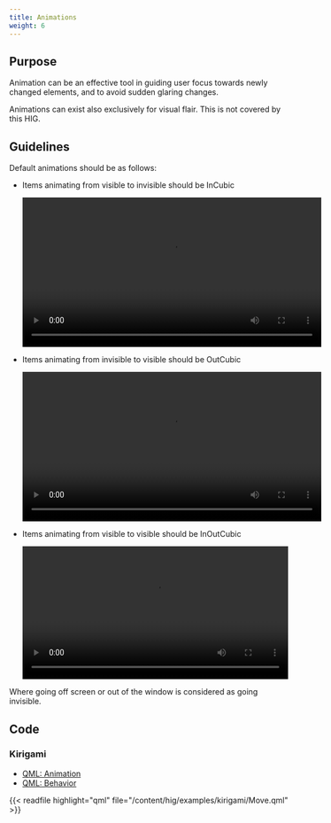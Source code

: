 ```yaml
---
title: Animations
weight: 6
---
```


Purpose
-------

Animation can be an effective tool in guiding user focus towards newly
changed elements, and to avoid sudden glaring changes.

Animations can exist also exclusively for visual flair. This is not
covered by this HIG.

Guidelines
----------

Default animations should be as follows:

 -   Items animating from visible to invisible should be InCubic

     <video autoplay src="https://cdn.kde.org/hig/video/20200916/Hide.webm" 
     loop="true" playsinline="true" width="540" controls="true" 
     onended="this.play()" class="border"></video>

 -   Items animating from invisible to visible should be OutCubic

     <video autoplay src="https://cdn.kde.org/hig/video/20200916/Show.webm" 
     loop="true" playsinline="true" width="540" controls="true" 
     onended="this.play()" class="border"></video>

 -   Items animating from visible to visible should be InOutCubic

     <video autoplay src="https://cdn.kde.org/hig/video/20200916/Move.webm" 
     loop="true" playsinline="true" width="480" controls="true" 
     onended="this.play()" class="border"></video>

Where going off screen or out of the window is considered as going
invisible.

Code
----

### Kirigami

 -   [QML:
     Animation](https://doc.qt.io/qt-5/qml-qtquick-animation.html)
 -   [QML: Behavior](https://doc.qt.io/qt-5/qml-qtquick-behavior.html)

{{< readfile highlight="qml" file="/content/hig/examples/kirigami/Move.qml" >}}

